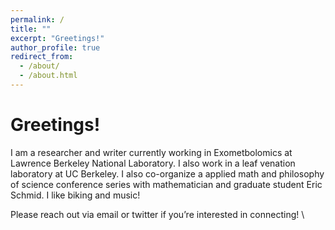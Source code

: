 ```yaml
---
permalink: /
title: ""
excerpt: "Greetings!"
author_profile: true
redirect_from: 
  - /about/
  - /about.html
---
```

Greetings!
======
I am a researcher and writer currently working in Exometbolomics at Lawrence Berkeley National Laboratory. I also work in a leaf venation laboratory at UC Berkeley. I also co-organize a applied math and philosophy of science conference series with mathematician and graduate student Eric Schmid.  I like biking and music!

Please reach out via email or twitter if you’re interested in connecting!
\


